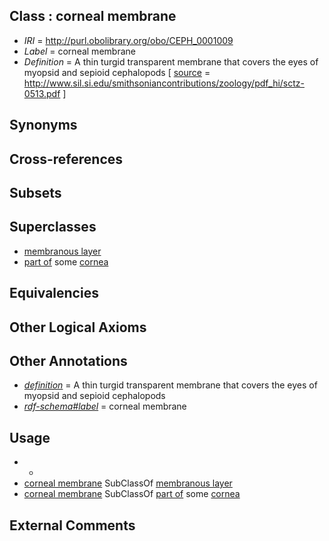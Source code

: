 
## Class : corneal membrane

 * *IRI* = http://purl.obolibrary.org/obo/CEPH_0001009
 * *Label* = corneal membrane
 * *Definition* = A thin turgid transparent membrane that covers the eyes of myopsid and sepioid cephalopods [ [source](../../ce/source.md) = http://www.sil.si.edu/smithsoniancontributions/zoology/pdf_hi/sctz-0513.pdf ]

## Synonyms


## Cross-references


## Subsets


## Superclasses

 * [membranous layer](../../UBERON/58/UBERON_0000158.md)
 * [part of](../../BFO/50/BFO_0000050.md) some [cornea](../../CEPH/74/CEPH_0000074.md)

## Equivalencies


## Other Logical Axioms


## Other Annotations

 * *[definition](../../IAO/15/IAO_0000115.md)* = A thin turgid transparent membrane that covers the eyes of myopsid and sepioid cephalopods
 * *[rdf-schema#label](../../el/rdf-schema#label.md)* = corneal membrane

## Usage

 * -
 * [corneal membrane](../../CEPH/09/CEPH_0001009.md) SubClassOf [membranous layer](../../UBERON/58/UBERON_0000158.md)
 * [corneal membrane](../../CEPH/09/CEPH_0001009.md) SubClassOf [part of](../../BFO/50/BFO_0000050.md) some [cornea](../../CEPH/74/CEPH_0000074.md)

## External Comments

